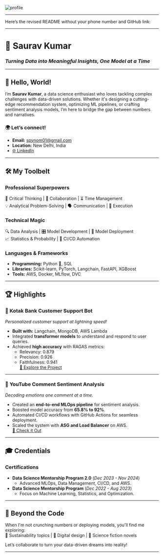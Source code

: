 <img align="center" alt="profile" src="https://github.com/spynom/spynom/blob/main/BCT2.gif?raw=true">

---

Here’s the revised README without your phone number and GitHub link:

---

# 🌟 **Saurav Kumar**  
### *Turning Data into Meaningful Insights, One Model at a Time*  

---

## 👋 Hello, World!  

I’m **Saurav Kumar**, a data science enthusiast who loves tackling complex challenges with data-driven solutions. Whether it's designing a cutting-edge recommendation system, optimizing ML pipelines, or crafting sentiment analysis models, I’m here to bridge the gap between numbers and narratives.  

### 🌍 Let’s connect!  
- **Email:** [spynom01@gmail.com](mailto:spynom01@gmail.com)  
- **Location:** New Delhi, India  
- [🌐 LinkedIn](#)

---

## 🛠️ My Toolbelt  

### **Professional Superpowers**  
🧠 Critical Thinking | 🤝 Collaboration | ⏳ Time Management  
💡 Analytical Problem-Solving | 🗣️ Communication | 🚀 Execution  

### **Technical Magic**  
🔍 Data Analysis | 🎛️ Model Development | 🚀 Model Deployment  
📈 Statistics & Probability | 🔄 CI/CD Automation  

### **Languages & Frameworks**  
- **Programming:** Python 🐍, SQL  
- **Libraries:** Scikit-learn, PyTorch, Langchain, FastAPI, XGBoost  
- **Tools:** AWS, Docker, MLflow, DVC  

---

## 🏆 Highlights  

### 💬 **Kotak Bank Customer Support Bot**  
*Personalized customer support at lightning speed!*  
- **Built with:** Langchain, MongoDB, AWS Lambda  
- Integrated **transformer models** to understand and respond to user queries.  
- Achieved **high accuracy** with RAGAS metrics:  
  - Relevancy: 0.879  
  - Precision: 0.926  
  - Faithfulness: 0.941  
[🔗 Explore the Project](#)

---

### 📝 **YouTube Comment Sentiment Analysis**  
*Decoding emotions one comment at a time.*  
- Created an **end-to-end MLOps pipeline** for sentiment analysis.  
- Boosted model accuracy from **65.8% to 92%**.  
- Automated CI/CD workflows with GitHub Actions for seamless deployment.  
- Scaled the system with **ASG and Load Balancer** on AWS.  
[🔗 Check it Out](#)

---

## 🎓 Credentials  

### **Certifications**  
- **Data Science Mentorship Program 2.0** (*Dec 2023 - Nov 2024*)  
  - Advanced MLOps, Data Management, CI/CD, and AWS.  
- **Data Science Mentorship Program** (*Dec 2022 - Aug 2023*)  
  - Focus on Machine Learning, Statistics, and Optimization.

---

## 🎨 Beyond the Code  

When I'm not crunching numbers or deploying models, you'll find me exploring:  
🌱 Sustainability topics | 🎨 Digital design | 📖 Science fiction novels  

Let’s collaborate to turn your data-driven dreams into reality!  

---

